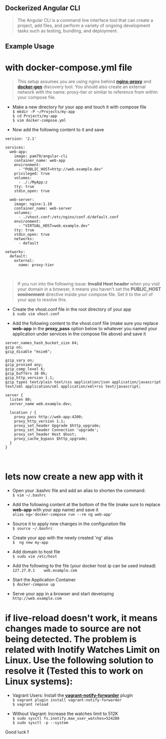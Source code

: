 ## **Dockerized Angular CLI**                                       
                    
>The Angular CLI is a command line interface tool that can create a project, add files, and perform a variety of ongoing development tasks such as testing, bundling, and deployment.                    

                 
## Example Usage
               
# with docker-compose.yml file                              
          
>This setup assumes you are using nginx behind [**nginx-proxy**](https://hub.docker.com/r/jwilder/nginx-proxy/) and [**docker-gen**](https://hub.docker.com/r/jwilder/docker-gen/) discovery tool. You should also create an external network with the name: proxy-tier or similar to reference from within your compose file.                 
                       
* Make a new directory for your app and touch it with compose file          
`$ mkdir -P ~/Projects/my-app`                        
`$ cd Projects/my-app`                            
`$ vim docker-compose.yml`                                       
                                                                         
* Now add the following content to it and save
          
```shell
version: '2.1'

services:
  web-app:
    image: pam79/angular-cli
    container_name: web-app
    environment:
      - "PUBLIC_HOST=http://web.example.dev"
    privileged: true
    volumes:
      - ./:/MyApp:z
    tty: true
    stdin_open: true

  web-server:
    image: nginx:1.10
    container_name: web-server
    volumes:
      - ./vhost.conf:/etc/nginx/conf.d/default.conf
    environment:
      - "VIRTUAL_HOST=web.example.dev"
    tty: true
    stdin_open: true
    networks:
      - default

networks:
  default:
    external:
      name: proxy-tier
```                                     
&nbsp;                                       
>If you run into the following issue: **Invalid Host header** when you visit your domain in a browser, it means you haven't set the **PUBLIC_HOST environment** directive inside your compose file. Set it to the url of your app to resolve this.


* Create the vhost.conf file in the root directory of your app          
`$ sudo vim vhost.conf`                                        
                                                                                     
* Add the following content to the vhost.conf file (make sure you replace **web-app** in the **proxy_pass** option below to whatever you named your application under services in the compose file above) and save it

```shell
server_names_hash_bucket_size 64;
gzip on;
gzip_disable "msie6";

gzip_vary on;
gzip_proxied any;
gzip_comp_level 6;
gzip_buffers 16 8k;
gzip_http_version 1.1;
gzip_types text/plain text/css application/json application/javascript text/xml application/xml application/xml+rss text/javascript;

server {
  listen 80;
  server_name web.example.dev;

  location / {
    proxy_pass http://web-app:4200;
    proxy_http_version 1.1;
    proxy_set_header Upgrade $http_upgrade;
    proxy_set_header Connection 'upgrade';
    proxy_set_header Host $host;
    proxy_cache_bypass $http_upgrade;
  } 
}

```                                                                     
                                                   
&nbsp;                                                                   
# lets now create a new app with it          
                        
* Open your .bashrc file and add an alias to shorten the command:          
`$ vim ~/.bashrc`                                  
                                                                       
* Add the following content at the bottom of the file (make sure to replace **web-app** with your app name) and save it          
`alias ng='docker-compose run --rm ng web-app'`                          
                                                                  
* Source it to apply new changes in the configuration file          
`$ source ~/.bashrc`                                       
                                                                        
* Create your app with the newly created 'ng' alias                  
`$  ng new my-app`                                          
                                                                     
* Add domain to host file                     
`$ sudo vim /etc/host`                                       
                                             
* Add the following to the file (your docker host ip can be used instead)      
`127.27.0.1    web.example.com`                                        
                                                                            
* Start the Application Container          
`$ docker-compose up`
                                                                                 
* Serve your app in a browser and start developing                 
`http://web.example.com`                         
                                                          

# if live-reload doesn't work, it means changes made to source are not being detected. The problem is related with Inotify Watches Limit on Linux. Use the following solution to resolve it (Tested this to work on Linux systems):                                       
                                               
* Vagrant Users: Install the [**vagrant-notify-forwarder**](https://github.com/mhallin/vagrant-notify-forwarder) plugin                                 
`$ vagrant plugin install vagrant-notify-forwarder`                                 
`$ vagrant reload`                                                                         

* Without Vagrant: Increase the watches limit to 512K                                    
`$ sudo sysctl fs.inotify.max_user_watches=524288`                              
`$ sudo sysctl -p --system`                                        
                                    
Good luck ____!____                                           
